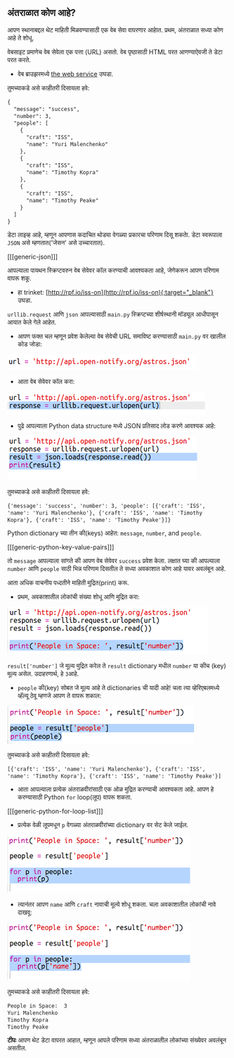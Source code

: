 ## अंतराळात कोण आहे?

आपण स्थानाबद्दल थेट माहिती मिळवण्यासाठी एक वेब सेवा वापरणार आहाेत. प्रथम, अंतराळात सध्या कोण आहे ते शोधू.

वेबसाइट प्रमाणेच वेब सेवेला एक पत्ता (URL) असतो. वेब पृष्ठासाठी HTML परत आणण्याऐवजी ते डेटा परत करते.

+ वेब ब्राउझरमध्ये <a href="http://api.open-notify.org/astros.json" target="_blank">the web service</a> उघडा.

तुमच्याकडे असे काहीतरी दिसायला हवे:

```
{
  "message": "success",
  "number": 3,
  "people": [
    {
      "craft": "ISS",
      "name": "Yuri Malenchenko"
    },
    {
      "craft": "ISS",
      "name": "Timothy Kopra"
    },
    {
      "craft": "ISS",
      "name": "Timothy Peake"
    }
  ]
}
```
    
डेटा लाइव्ह आहे, म्हणून आपणास कदाचित थोड्या वेगळ्या प्रकारचा परिणाम दिसू शकताे. डेटा स्वरूपाला `JSON` असे म्हणतात('जेसन' असे उच्चारतात).

[[[generic-json]]]

आपल्याला पायथन स्क्रिप्टवरुन वेब सेवेवर कॉल करण्याची आवश्यकता आहे, जेणेकरून आपण परिणाम वापरू शकू.

+ हा trinket: [http://rpf.io/iss-on](http://rpf.io/iss-on){:target="_blank"} उघडा.

`urllib.request` आणि `json` आपल्यासाठी `main.py` स्क्रिप्टच्या शीर्षस्थानी मॉड्यूल आधीपासून आयात केले गेले आहेत.

+ आपण फक्त चल म्हणून प्रवेश केलेल्या वेब सेवेची URL समाविष्ट करण्यासाठी `main.py` वर खालील कोड जोडा:

![screenshot](images/iss-url.png)

+ आता वेब सेवेवर कॉल करा:

![screenshot](images/iss-request.png)

+ पुढे आपल्याला Python data structure मध्ये JSON प्रतिसाद लोड करणे आवश्यक आहे:

![screenshot](images/iss-result.png)

तुमच्याकडे असे काहीतरी दिसायला हवे:

```
{'message': 'success', 'number': 3, 'people': [{'craft': 'ISS', 'name': 'Yuri Malenchenko'}, {'craft': 'ISS', 'name': 'Timothy Kopra'}, {'craft': 'ISS', 'name': 'Timothy Peake'}]}
```

Python dictionary च्या तीन की(keys) आहेत: `message`, `number`, and `people`.

[[[generic-python-key-value-pairs]]]

तो `message` आपल्याला सांगते की आपण वेब सेवेवर `success` प्रवेश केला. लक्षात घ्या की आपल्याला `number` आणि `people` साठी भिन्न परिणाम दिसतील ते सध्या अवकाशात कोण आहे यावर अवलंबून आहे.

आता अधिक वाचनीय पध्दतीने माहिती मुद्रित(print) करू.

+ प्रथम, अवकाशातील लोकांची संख्या शोधू आणि मुद्रित करा:

![screenshot](images/iss-number.png)

`result['number']` जे मूल्य मुद्रित करेल ते `result` dictionary मधील `number` या कीच (key) मूल्य असेल. उदाहरणार्थ, हे ` 3 `आहे.

+ `people` की(key) सोबत जे मूल्य आहे ते dictionaries ची यादी आहे! चला त्या व्हेरिएबलमध्ये व्हॅल्यू ठेवू म्हणजे आपण ते वापरू शकाल:

![screenshot](images/iss-people.png)

तुमच्याकडे असे काहीतरी दिसायला हवे:

```
[{'craft': 'ISS', 'name': 'Yuri Malenchenko'}, {'craft': 'ISS', 'name': 'Timothy Kopra'}, {'craft': 'ISS', 'name': 'Timothy Peake'}]
```
    
+ आता आपल्याला प्रत्येक अंतराळवीरांसाठी एक ओळ मुद्रित करण्याची आवश्यकता आहे. आपण हे करण्यासाठी Python `for` loop(लूप) वापरू शकता.

[[[generic-python-for-loop-list]]]

+ प्रत्येक वेळी लूपमधून `p` वेगळ्या अंतराळवीरांच्या dictionary वर सेट केले जाईल.

![screenshot](images/iss-people-1a.png)

+ त्यानंतर आपण `name` आणि `craft` नावाची मूल्ये शोधू शकता. चला अवकाशातील लोकांची नावे दाखवू:

![screenshot](images/iss-people-2.png)

तुमच्याकडे असे काहीतरी दिसायला हवे:

```
People in Space:  3
Yuri Malenchenko
Timothy Kopra
Timothy Peake
```

__टीपः__ आपण थेट डेटा वापरत आहात, म्हणून आपले परिणाम सध्या अंतराळातील लोकांच्या संख्येवर अवलंबून असतील.
